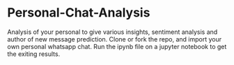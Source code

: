 # Personal-Chat-Analysis

Analysis of your personal to give various insights, sentiment analysis and author of new message prediction. Clone or fork the repo, and import your own personal whatsapp chat. Run the ipynb file on a jupyter notebook to get the exiting results.
